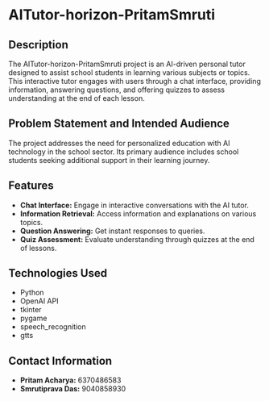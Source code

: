 # AITutor-horizon-PritamSmruti

## Description
The AITutor-horizon-PritamSmruti project is an AI-driven personal tutor designed to assist school students in learning various subjects or topics. This interactive tutor engages with users through a chat interface, providing information, answering questions, and offering quizzes to assess understanding at the end of each lesson.

## Problem Statement and Intended Audience
The project addresses the need for personalized education with AI technology in the school sector. Its primary audience includes school students seeking additional support in their learning journey.

## Features
- **Chat Interface:** Engage in interactive conversations with the AI tutor.
- **Information Retrieval:** Access information and explanations on various topics.
- **Question Answering:** Get instant responses to queries.
- **Quiz Assessment:** Evaluate understanding through quizzes at the end of lessons.

## Technologies Used
- Python
- OpenAI API
- tkinter
- pygame
- speech_recognition
- gtts

## Contact Information
- **Pritam Acharya:** 6370486583
- **Smrutiprava Das:** 9040858930

